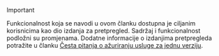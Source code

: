 > [!IMPORTANT]
> Funkcionalnost koja se navodi u ovom članku dostupna je ciljanim korisnicima kao dio izdanja za pretpregled. Sadržaj i funkcionalnost podložni su promjenama. Dodatne informacije o izdanjima pretpregleda potražite u članku [Česta pitanja o ažuriranju usluge za jednu verziju](https://docs.microsoft.com/dynamics365/unified-operations/fin-and-ops/get-started/one-version).
